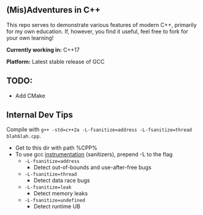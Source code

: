 ## (Mis)Adventures in C++
This repo serves to demonstrate various features of modern C++, primarily for
my own education. If, however, you find it useful, feel free to fork for your
own learning!

__Currently working in:__ C++17

__Platform:__ Latest stable release of GCC
## TODO:
* Add CMake

## Internal Dev Tips
Compile with `g++ -std=c++2a -L-fsanitize=address -L-fsanitize=thread blahblah.cpp`.
* Get to this dir with path %CPP%
* To use gcc [instrumentation](https://gcc.gnu.org/onlinedocs/gcc/Instrumentation-Options.html)
(sanitizers), prepend -L to the flag
    * `-L-fsanitize=address`
        * Detect out-of-bounds and use-after-free bugs
    * `-L-fsanitize=thread`
        * Detect data race bugs
    * `-L-fsanitize=leak`
        * Detect memory leaks
    * `-L-fsanitize=undefined`
        * Detect runtime UB
